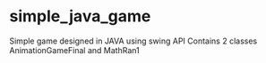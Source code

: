 # simple_java_game
Simple game designed in JAVA using swing API
Contains 2 classes AnimationGameFinal and MathRan1
